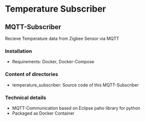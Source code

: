 # Temperature Subscriber

## MQTT-Subscriber

Recieve Temperature data from Zigbee Sensor via MQTT

### Installation

- Requirements: Docker, Docker-Compose

### Content of directories

- temperature_subscriber: Source code of this MQTT-Subscriber

### Technical details

- MQTT-Communication based on Eclipse paho library for python
- Packaged as Docker Container
